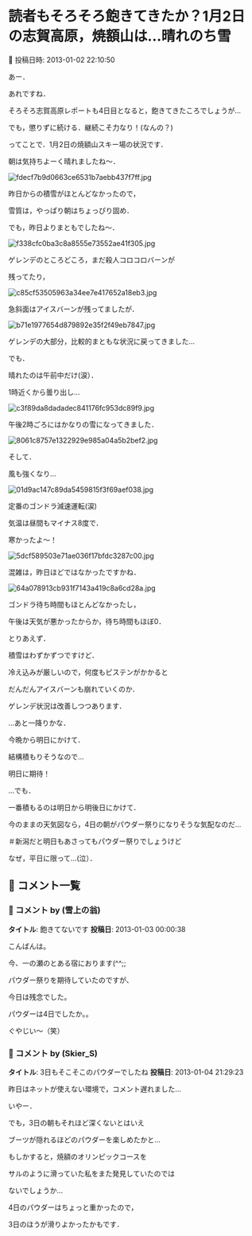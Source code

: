 # 読者もそろそろ飽きてきたか？1月2日の志賀高原，焼額山は…晴れのち雪

📅 投稿日時: 2013-01-02 22:10:50

あー．


あれですね．





そろそろ志賀高原レポートも4日目となると，飽きてきたころでしょうが…


でも，懲りずに続ける．継続こそ力なり！(なんの？)





ってことで．1月2日の焼額山スキー場の状況です．





朝は気持ちよーく晴れましたね～．




![fdecf7b9d0663ce6531b7aebb437f7ff.jpg](images/fdecf7b9d0663ce6531b7aebb437f7ff.jpg)




昨日からの積雪がほとんどなかったので，


雪質は，やっぱり朝はちょっぴり固め．


でも，昨日よりまともでしたね～．




![f338cfc0ba3c8a8555e73552ae41f305.jpg](images/f338cfc0ba3c8a8555e73552ae41f305.jpg)







ゲレンデのところどころ，まだ殺人コロコロバーンが


残ってたり，




![c85cf53505963a34ee7e417652a18eb3.jpg](images/c85cf53505963a34ee7e417652a18eb3.jpg)




急斜面はアイスバーンが残ってましたが．




![b71e1977654d879892e35f2f49eb7847.jpg](images/b71e1977654d879892e35f2f49eb7847.jpg)




ゲレンデの大部分，比較的まともな状況に戻ってきました…





でも．


晴れたのは午前中だけ(涙）．


1時近くから曇り出し…




![c3f89da8dadadec841176fc953dc89f9.jpg](images/c3f89da8dadadec841176fc953dc89f9.jpg)




午後2時ごろにはかなりの雪になってきました．




![8061c8757e1322929e985a04a5b2bef2.jpg](images/8061c8757e1322929e985a04a5b2bef2.jpg)







そして．


風も強くなり…




![01d9ac147c89da5459815f3f69aef038.jpg](images/01d9ac147c89da5459815f3f69aef038.jpg)




定番のゴンドラ減速運転(涙)





気温は昼間もマイナス8度で．


寒かったよ～！




![5dcf589503e71ae036f17bfdc3287c00.jpg](images/5dcf589503e71ae036f17bfdc3287c00.jpg)







混雑は，昨日ほどではなかったですかね．




![64a078913cb931f7143a419c8a6cd28a.jpg](images/64a078913cb931f7143a419c8a6cd28a.jpg)




ゴンドラ待ち時間もほとんどなかったし，


午後は天気が悪かったからか，待ち時間もほぼ0．





とりあえず．


積雪はわずかずつですけど．


冷え込みが厳しいので，何度もピステンがかかると


だんだんアイスバーンも崩れていくのか．


ゲレンデ状況は改善しつつあります．


…あと一降りかな．





今晩から明日にかけて．


結構積もりそうなので…


明日に期待！





…でも．


一番積もるのは明日から明後日にかけて．


今のままの天気図なら，4日の朝がパウダー祭りになりそうな気配なのだ…


＃新潟だと明日もあさってもパウダー祭りでしょうけど


なぜ，平日に限って…(泣）．

## 💬 コメント一覧

### 💬 コメント by (雪上の翁)
**タイトル**: 飽きてないです
**投稿日**: 2013-01-03 00:00:38

こんばんは。

今、一の瀬のとある宿におります(^^;;

パウダー祭りを期待していたのですが、

今日は残念でした。

パウダーは4日でしたか。。

ぐやじい～（笑）

### 💬 コメント by (Skier_S)
**タイトル**: 3日もそこそこのパウダーでしたね
**投稿日**: 2013-01-04 21:29:23

昨日はネットが使えない環境で，コメント遅れました…



いやー．

でも，3日の朝もそれほど深くないとはいえ

ブーツが隠れるほどのパウダーを楽しめたかと…



もしかすると，焼額のオリンピックコースを

サルのように滑っていた私をまた発見していたのでは

ないでしょうか…



4日のパウダーはちょっと重かったので，

3日のほうが滑りよかったかもです．


